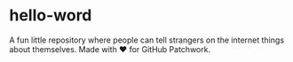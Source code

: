 hello-word
==========

A fun little repository where people can tell strangers on the internet things about themselves. Made with :heart: for GitHub Patchwork.
